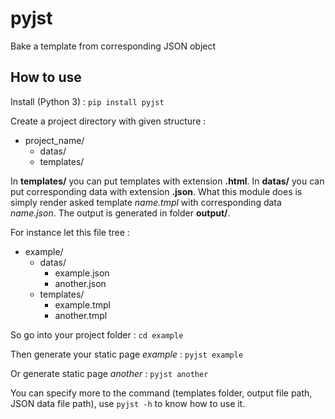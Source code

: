 # pyjst

Bake a template from corresponding JSON object

## How to use

Install (Python 3) : `pip install pyjst`

Create a project directory with given structure :
- project_name/
    - datas/
    - templates/

In **templates/** you can put templates with extension **.html**. In **datas/** you can put
corresponding data with extension **.json**. What this module does is simply render asked template
_name.tmpl_ with corresponding data _name.json_. The output is generated in folder **output/**.

For instance let this file tree :
- example/
    - datas/
        - example.json
        - another.json
    - templates/
        - example.tmpl
        - another.tmpl

So go into your project folder : `cd example`

Then generate your static page _example_ : `pyjst example`

Or generate static page _another_ : `pyjst another`

You can specify more to the command (templates folder, output file path, JSON data file path),
use `pyjst -h` to know how to use it.
